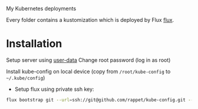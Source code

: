 My Kubernetes deployments

Every folder contains a kustomization which is deployed by Flux [flux].

[flux]: https://fluxcd.io/

# Installation

Setup server using [user-data](user-data.yaml)
Change root password (log in as root)

Install kube-config on local device (copy from `/root/kube-config` to `~/.kube/config`)

- Setup flux using private ssh key:
```bash
flux bootstrap git --url=ssh://git@github.com/rappet/kube-config.git --private-key-file flux_key  --path test
 ```